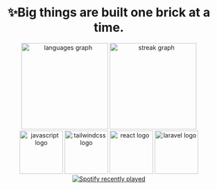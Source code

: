 <br clear="both">

<h1 align="center">✨Big things are built one brick at a time.</h1>

<div align="center">
  <img src="https://github-readme-stats.vercel.app/api/top-langs?username=Jgarette0&locale=en&hide_title=true&layout=compact&card_width=320&langs_count=10&theme=default&hide_border=true" height="200" alt="languages graph"  />
  <img src="https://streak-stats.demolab.com?user=Jgarette0&locale=en&mode=daily&theme=default&hide_border=true&border_radius=5" height="200" alt="streak graph"  />
</div>



<div align="center">
    <img src="https://skillicons.dev/icons?i=js" height="100" alt="javascript logo" />
    <img src="https://skillicons.dev/icons?i=tailwind" height="100" alt="tailwindcss logo" />
    <img src="https://skillicons.dev/icons?i=react" height="100" alt="react logo" />
    <img src="https://skillicons.dev/icons?i=laravel" height="100" alt="laravel logo" />
</div>


<div align="center">
    <a href="https://open.spotify.com/user/216vfppz35dbb363d3syvnl6a">
      <img src="https://spotify-recently-played-readme.vercel.app/api?user=216vfppz35dbb363d3syvnl6a&count=3&unique=false" alt="Spotify recently played" />
    </a>
</div>


